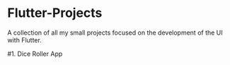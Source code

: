 # Flutter-Projects
A collection of all my  small projects focused  on the development of the UI with Flutter.

#1. Dice Roller App
